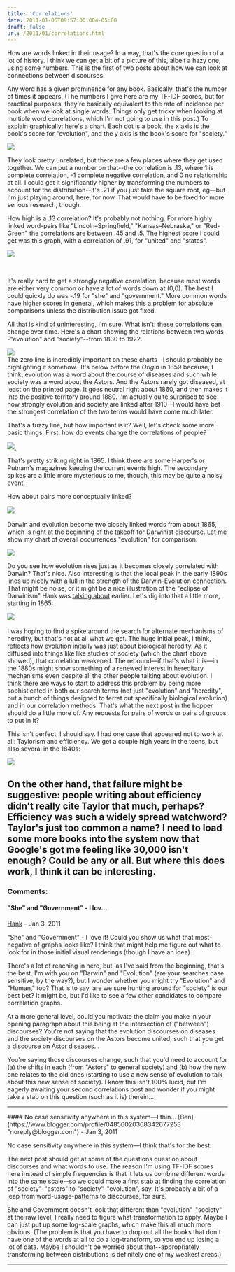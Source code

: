 ```yaml
---
title: 'Correlations'
date: 2011-01-05T09:57:00.004-05:00
draft: false
url: /2011/01/correlations.html
---
```


How are words linked in their usage? In a way, that's the core question of a lot of history. I think we can get a bit of a picture of this, albeit a hazy one, using some numbers. This is the first of two posts about how we can look at connections between discourses.  
  
  
Any word has a given prominence for any book. Basically, that's the number of times it appears. (The numbers I give here are my TF-IDF scores, but for practical purposes, they're basically equivalent to the rate of incidence per book when we look at single words. Things only get tricky when looking at multiple word correlations, which I'm not going to use in this post.) To explain graphically: here's a chart. Each dot is a book, the x axis is the book's score for "evolution", and the y axis is the book's score for "society."  

[![](http://4.bp.blogspot.com/_Pge31alC_E8/TSOM0i-yXHI/AAAAAAAACZc/IEU4Beg1A_A/s1600/demo1.png)](http://4.bp.blogspot.com/_Pge31alC_E8/TSOM0i-yXHI/AAAAAAAACZc/IEU4Beg1A_A/s1600/demo1.png)

  
  
  
They look pretty unrelated, but there are a few places where they get used together. We can put a number on that--the correlation is .13, where 1 is complete correlation, -1 complete negative correlation, and 0 no relationship at all. I could get it significantly higher by transforming the numbers to account for the distribution--it's .21 if you just take the square root, eg—but I'm just playing around, here, for now. That would have to be fixed for more serious research, though.  
  
How high is a .13 correlation? It's probably not nothing. For more highly linked word-pairs like "Lincoln–Springfield," "Kansas–Nebraska," or "Red-Green" the correlations are between .45 and .5. The highest score I could get was this graph, with a correlation of .91, for "united" and "states".   

[![](http://2.bp.blogspot.com/_Pge31alC_E8/TSOQZYbLypI/AAAAAAAACZg/nf7jQAgnV8g/s1600/demo2.png)](http://2.bp.blogspot.com/_Pge31alC_E8/TSOQZYbLypI/AAAAAAAACZg/nf7jQAgnV8g/s1600/demo2.png)

[  
](http://1.bp.blogspot.com/_Pge31alC_E8/TSOWS2Vuv8I/AAAAAAAACZk/_KYJRZN4Ht0/s1600/evolution+%253D%253F+society.png)

It's really hard to get a strongly negative correlation, because most words are either very common or have a lot of words down at (0,0). The best I could quickly do was -.19 for "she" and "government." More common words have higher scores in general, which makes this a problem for absolute comparisons unless the distribution issue got fixed.  
  
All that is kind of uninteresting, I'm sure. What isn't: these correlations can change over time. Here's a chart showing the relations between two words--"evolution" and "society"--from 1830 to 1922.  
  
[![](http://1.bp.blogspot.com/_Pge31alC_E8/TSOWuL_mjzI/AAAAAAAACZo/Fp-na8vHrVk/s1600/evolution+%253D%253F+society.png)](http://1.bp.blogspot.com/_Pge31alC_E8/TSOWuL_mjzI/AAAAAAAACZo/Fp-na8vHrVk/s1600/evolution+%253D%253F+society.png)  
The zero line is incredibly important on these charts--I should probably be highlighting it somehow.  It's below before the _Origin_ in 1859 because, I think, evolution was a word about the course of diseases and such while society was a word about the Astors. And the Astors rarely got diseased, at least on the printed page. It goes neutral right about 1860, and then makes it into the positive territory around 1880. I'm actually quite surprised to see how strongly evolution and society are linked after 1910--I would have bet the strongest correlation of the two terms would have come much later.  
  
That's a fuzzy line, but how important is it? Well, let's check some more basic things. First, how do events change the correlations of people?  
  
  

[![](http://3.bp.blogspot.com/_Pge31alC_E8/TSOZizCo44I/AAAAAAAACZ0/3FYYynHC7eY/s1600/lincoln+correlated+to+assassin.png) ](http://3.bp.blogspot.com/_Pge31alC_E8/TSOZizCo44I/AAAAAAAACZ0/3FYYynHC7eY/s1600/lincoln+correlated+to+assassin.png)

That's pretty striking right in 1865. I think there are some Harper's or Putnam's magazines keeping the current events high. The secondary spikes are a little more mysterious to me, though, this may be quite a noisy event.

  

How about pairs more conceptually linked?

[![](http://3.bp.blogspot.com/_Pge31alC_E8/TSOcKWeLfJI/AAAAAAAACZ8/yMEcfagZkVI/s1600/darwin+correlated+to+evolution.png) ](http://3.bp.blogspot.com/_Pge31alC_E8/TSOcKWeLfJI/AAAAAAAACZ8/yMEcfagZkVI/s1600/darwin+correlated+to+evolution.png)

  

Darwin and evolution become two closely linked words from about 1865, which is right at the beginning of the takeoff for Darwinist discourse. Let me show my chart of overall occurrences "evolution" for comparison:

[![](http://4.bp.blogspot.com/_Pge31alC_E8/TSOc-IeZgcI/AAAAAAAACaA/XiJc_F9yu_Y/s1600/evolution.png)](http://4.bp.blogspot.com/_Pge31alC_E8/TSOc-IeZgcI/AAAAAAAACaA/XiJc_F9yu_Y/s1600/evolution.png)

Do you see how evolution rises just as it becomes closely correlated with Darwin? That's nice. Also interesting is that the local peak in the early 1890s lines up nicely with a lull in the strength of the Darwin-Evolution connection. That might be noise, or it might be a nice illustration of the "eclipse of Darwinism" Hank was [talking about](http://sappingattention.blogspot.com/2010/11/taylor-vs-darwin.html?showComment=1289629032422#c910753644019811832) earlier. Let's dig into that a little more, starting in 1865:

  

[![](http://4.bp.blogspot.com/_Pge31alC_E8/TSOf5PBHaFI/AAAAAAAACaQ/lDGZ8hbpCEc/s1600/heredity+correlated+to+evoluti.png)](http://4.bp.blogspot.com/_Pge31alC_E8/TSOf5PBHaFI/AAAAAAAACaQ/lDGZ8hbpCEc/s1600/heredity+correlated+to+evoluti.png) 

I was hoping to find a spike around the search for alternate mechanisms of heredity, but that's not at all what we get. The huge initial peak, I think, reflects how evolution initially was just about biological heredity. As it diffused into things like like studies of society (which the chart above showed), that correlation weakened. The rebound—if that's what it is—in the 1880s might show something of a renewed interest in hereditary mechanisms even despite all the other people talking about evolution. I think there are ways to start to address this problem by being more sophisticated in both our search terms (not just "evolution" and "heredity", but a bunch of things designed to ferret out specifically biological evolution) and in our correlation methods. That's what the next post in the hopper should do a little more of. Any requests for pairs of words or pairs of groups to put in it?

  

This isn't perfect, I should say. I had one case that appeared not to work at all: Taylorism and efficiency. We get a couple high years in the teens, but also several in the 1840s:  

  

[![](http://1.bp.blogspot.com/_Pge31alC_E8/TSObsK9Tt_I/AAAAAAAACZ4/IJxtRiOQym8/s1600/taylor+correlated+to+efficienc.png)](http://1.bp.blogspot.com/_Pge31alC_E8/TSObsK9Tt_I/AAAAAAAACZ4/IJxtRiOQym8/s1600/taylor+correlated+to+efficienc.png)

On the other hand, that failure might be suggestive: people writing about efficiency didn't really cite Taylor that much, perhaps? Efficiency was such a widely spread watchword? Taylor's just too common a name? I need to load some more books into the system now that Google's got me feeling like 30,000 isn't enough? Could be any or all. But where this does work, I think it can be interesting.
---
### Comments:
#### "She" and "Government" - I lov...
[Hank]( "noreply@blogger.com") - <time datetime="2011-01-05T11:28:30.567-05:00">Jan 3, 2011</time>

"She" and "Government" - I love it! Could you show us what that most-negative of graphs looks like? I think that might help me figure out what to look for in those initial visual renderings (though I have an idea).  
  
There's a lot of reaching in here, but, as I've said from the beginning, that's the best. I'm with you on "Darwin" and "Evolution" (are your searches case sensitive, by the way?), but I wonder whether you might try "Evolution" and "Human," too? That is to say, are we sure hunting around for "society" is our best bet? It might be, but I'd like to see a few other candidates to compare correlation graphs.  
  
At a more general level, could you motivate the claim you make in your opening paragraph about this being at the intersection of ("between") discourses? You're not saying that the evolution discourses on diseases and the society discourses on the Astors become united, such that you get a discourse on Astor diseases...  
  
You're saying those discourses change, such that you'd need to account for (a) the shifts in each (from "Astors" to general society) and (b) how the new one relates to the old ones (starting to use a new sense of evolution to talk about this new sense of society). I know this isn't 100% lucid, but I'm eagerly awaiting your second correlations post and wonder if you might take a stab on this question (such as it is) therein...
<hr />
#### No case sensitivity anywhere in this system—I thin...
[Ben](https://www.blogger.com/profile/04856020368342677253 "noreply@blogger.com") - <time datetime="2011-01-05T12:01:58.947-05:00">Jan 3, 2011</time>

No case sensitivity anywhere in this system—I think that's for the best.  
  
The next post should get at some of the questions question about discourses and what words to use. The reason I'm using TF-IDF scores here instead of simple frequencies is that it lets us combine different words into the same scale--so we could make a first stab at finding the correlation of "society"-"astors" to "society"-"evolution", say. It's probably a bit of a leap from word-usage-patterns to discourses, for sure.  
  
She and Government doesn't look that different than "evolution"-"society" at the raw level; I really need to figure what transformation to apply. Maybe I can just put up some log-scale graphs, which make this all much more obvious. (The problem is that you have to drop out all the books that don't have one of the words at all to do a log-transform, so you end up losing a lot of data. Maybe I shouldn't be worried about that--appropriately transforming between distributions is definitely one of my weakest areas.)
<hr />
